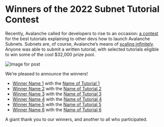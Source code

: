 # Winners of the 2022 Subnet Tutorial Contest

Recently, Avalanche called for developers to rise to an occasion: [a contest](https://medium.com/avalancheavax/avalanche-launches-subnet-tutorial-contest-with-32k-in-prizes-e8c81c731f2a) for the best tutorials explaining to other devs how to launch Avalanche Subnets. Subnets are, of course, Avalanche’s means of [scaling infinitely](https://medium.com/avalancheavax/its-time-infinitely-scale-with-subnets-ab7cc91efa7f). Anyone was able to submit a written tutorial, with selected tutorials eligible to win some of the cool $32,000 prize pool.

![Image for post](/img/tutorial-contest.png)

We’re pleased to announce the winners! 

* [Winner Name 1](https://github.com) with the [Name of Tutorial 1](entry_directory/README.md)
* [Winner Name 2](https://github.com) with the [Name of Tutorial 2](entry_directory/README.md)
* [Winner Name 3](https://github.com) with the [Name of Tutorial 3](entry_directory/README.md)
* [Winner Name 4](https://github.com) with the [Name of Tutorial 4](entry_directory/README.md)
* [Winner Name 5](https://github.com) with the [Name of Tutorial 5](entry_directory/README.md)
* [Winner Name 6](https://github.com) with the [Name of Tutorial 6](entry_directory/README.md)

A giant thank you to our winners, and another to all who participated.
